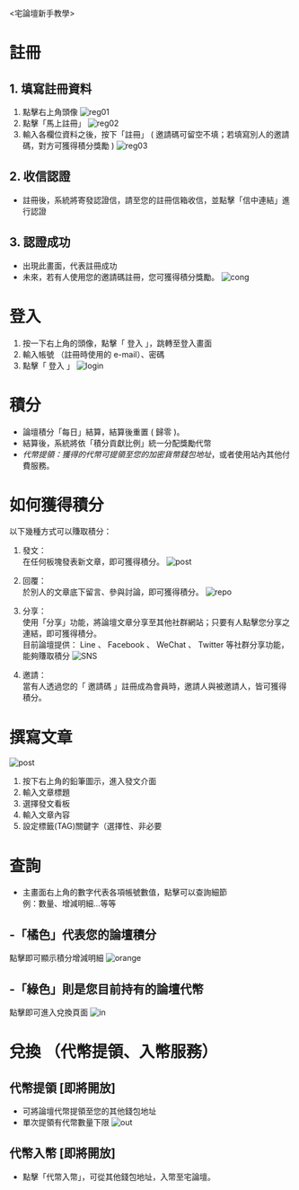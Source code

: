

<宅論壇新手教學>


# 註冊

## 1. 填寫註冊資料
1. 點擊右上角頭像
![reg01](reg01.png)
1. 點擊「馬上註冊」
![reg02](reg02.png)
3. 輸入各欄位資料之後，按下「註冊」 ( 邀請碼可留空不填；若填寫別人的邀請碼，對方可獲得積分獎勵 )
![reg03](reg03.png)

## 2. 收信認證
- 註冊後，系統將寄發認證信，請至您的註冊信箱收信，並點擊「信中連結」進行認證

## 3. 認證成功
- 出現此畫面，代表註冊成功
- 未來，若有人使用您的邀請碼註冊，您可獲得積分獎勵。
![cong](congratulation.png)
# 登入
1. 按一下右上角的頭像，點擊「 登入 」，跳轉至登入畫面
2. 輸入帳號 （註冊時使用的 e-mail）、密碼
3. 點擊「 登入 」
![login](login.png)
# 積分
- 論壇積分「每日」結算，結算後重置 ( 歸零 )。
- 結算後，系統將依「積分貢獻比例」統一分配獎勵代幣
- *代幣提領：獲得的代幣可提領至您的加密貨幣錢包地址*，或者使用站內其他付費服務。


# 如何獲得積分
 以下幾種方式可以賺取積分：
 1. 發文： \
  在任何板塊發表新文章，即可獲得積分。
  ![post](post.png)

 2. 回覆： \
  於別人的文章底下留言、參與討論，即可獲得積分。
  ![repo](repo.png)

 3. 分享： \
  使用「分享」功能，將論壇文章分享至其他社群網站；只要有人點擊您分享之連結，即可獲得積分。 \
  目前論壇提供： Line 、 Facebook 、 WeChat 、 Twitter 等社群分享功能，能夠賺取積分
  ![SNS](SNS.png)
  
 4. 邀請： \
  當有人透過您的「 邀請碼 」註冊成為會員時，邀請人與被邀請人，皆可獲得積分。

# 撰寫文章
![post](post.png)
1. 按下右上角的鉛筆圖示，進入發文介面
2. 輸入文章標題
3. 選擇發文看板
4. 輸入文章內容
5. 設定標籤(TAG)關鍵字（選擇性、非必要


# 查詢
- 主畫面右上角的數字代表各項帳號數值，點擊可以查詢細節 \
例：數量、增減明細...等等

## -「橘色」代表您的論壇積分
點擊即可顯示積分增減明細
![orange](orange.png)

## -「綠色」則是您目前持有的論壇代幣
點擊即可進入兌換頁面
![in](in.png)


# 兌換 （代幣提領、入幣服務）
## 代幣提領 [即將開放]
- 可將論壇代幣提領至您的其他錢包地址
- 單次提領有代幣數量下限
![out](out.png)
## 代幣入幣 [即將開放]
- 點擊「代幣入幣」，可從其他錢包地址，入幣至宅論壇。


